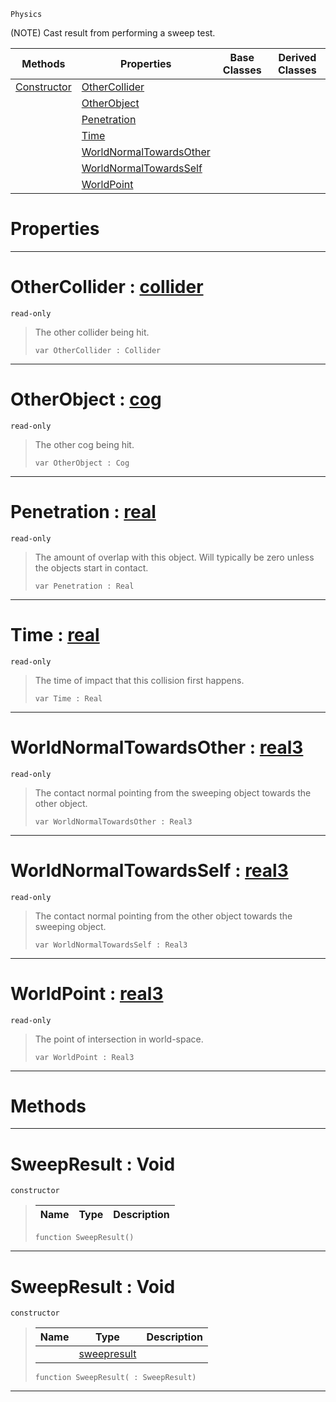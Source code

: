  `Physics`

(NOTE) Cast result from performing a sweep test.

|Methods|Properties|Base Classes|Derived Classes|
|---|---|---|---|
|[ Constructor](sweepresult.md#sweepresult-void)|[ OtherCollider](sweepresult.md#othercollider-zilch-engin)| | |
| |[ OtherObject](sweepresult.md#otherobject-zilch-engine)| | |
| |[ Penetration](sweepresult.md#penetration-zilch-engine)| | |
| |[ Time](sweepresult.md#time-zilch-engine-documen)| | |
| |[ WorldNormalTowardsOther](sweepresult.md#worldnormaltowardsother)| | |
| |[ WorldNormalTowardsSelf](sweepresult.md#worldnormaltowardsself-z)| | |
| |[ WorldPoint](sweepresult.md#worldpoint-zilch-engine-d)| | |


 #  Properties


---  
 #  OtherCollider : [collider](collider.md)

 `read-only`

> The other collider being hit.
> ``` lang=cpp, name=Nada
> var OtherCollider : Collider


---  
 #  OtherObject : [cog](cog.md)

 `read-only`

> The other cog being hit.
> ``` lang=cpp, name=Nada
> var OtherObject : Cog


---  
 #  Penetration : [real](../nada_base_types/real.md)

 `read-only`

> The amount of overlap with this object. Will typically be zero unless the objects start in contact.
> ``` lang=cpp, name=Nada
> var Penetration : Real


---  
 #  Time : [real](../nada_base_types/real.md)

 `read-only`

> The time of impact that this collision first happens.
> ``` lang=cpp, name=Nada
> var Time : Real


---  
 #  WorldNormalTowardsOther : [real3](../nada_base_types/real3.md)

 `read-only`

> The contact normal pointing from the sweeping object towards the other object.
> ``` lang=cpp, name=Nada
> var WorldNormalTowardsOther : Real3


---  
 #  WorldNormalTowardsSelf : [real3](../nada_base_types/real3.md)

 `read-only`

> The contact normal pointing from the other object towards the sweeping object.
> ``` lang=cpp, name=Nada
> var WorldNormalTowardsSelf : Real3


---  
 #  WorldPoint : [real3](../nada_base_types/real3.md)

 `read-only`

> The point of intersection in world-space.
> ``` lang=cpp, name=Nada
> var WorldPoint : Real3


---  
 #  Methods


---  
 #  SweepResult : Void

 `constructor`

> 
> |Name|Type|Description|
> |---|---|---|
> ``` lang=cpp, name=Nada
> function SweepResult()
> ``` 


---  
 #  SweepResult : Void

 `constructor`

> 
> |Name|Type|Description|
> |---|---|---|
> ||[sweepresult](sweepresult.md)| |
> ``` lang=cpp, name=Nada
> function SweepResult( : SweepResult)
> ``` 


---  
 

 